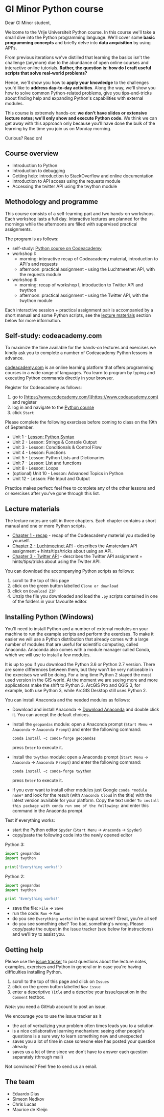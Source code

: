 # GI Minor Python course

Dear GI Minor student,

Welcome to the Vrije Universiteit Python course. In this course we'll take a small dive into the Python programming language. We'll cover some **basic programming concepts** and briefly delve into **data acquisition** by using API's.

From previous iterations we've distilled that learning the basics isn't the challenge (anymore) due to the abundance of open online courses and interactive online tutorials. **Rather, the question is: how do I craft useful scripts that solve real-world problems?**

Hence, we'll show you how to **apply your knowledge** to the challenges you'd like to **address day-to-day activities**. Along the way, we'll show you how to solve common Python-related problems, give you tips-and-tricks about finding help and expanding Python's capabilities with external modules.

This course is extremely hands-on: **we don't have slides or extensive lecture notes; we'll only show and execute Python code**. We think we can get away with this approach only because you'll have done the bulk of the learning by the time you join us on Monday morning.

Curious? Read on!

## Course overview

-   Introduction to Python
-   Introduction to debugging
-   Getting help: introduction to StackOverflow and online documentation
-   Introduction to API access using the requests module
-   Accessing the twitter API using the twython module

## Methodology and programme

This course consists of a self-learning part and two hands-on workshops. Each workshop lasts a full day. Interactive lectures are planned for the mornings while the afternoons are filled with supervised practical assignments.

The program is as follows:

-   self-study: [Python course on Codeacademy](https://www.codecademy.com/learn/python)
-   workshop I:
    -   morning: interactive recap of Codeacademy material, introduction to API's and requests
    -   afternoon: practical assignment - using the Luchtmeetnet API, with the requests module
-   workshop II:
    -   morning: recap of workshop I, introduction to Twitter API and twython
    -   afternoon: practical assignment - using the Twitter API, with the twython module

Each interactive session + practical assignment pair is accompanied by a short manual and some Python scripts, see the [lecture materials](https://github.com/SPINLab/gi-minor-python-course-2018#lecture-materials) section below for more information.

## Self-study: codeacademy.com

To maximize the time available for the hands-on lectures and exercises we kindly ask you to complete a number of Codeacademy Python lessons in advance.

[codeacademy.com](codeacademy.com) is an online learning platform that offers programming courses in a wide range of languages. You learn to program by typing and executing Python commands directly in your browser.

Register for Codeacademy as follows:

1. go to [https://www.codecademy.com/](https://www.codeacademy.com) and register
2. log in and navigate to the [Python course](https://www.codecademy.com/learn/python)
3. click `Start`

Please complete the following exercises before coming to class on the 19th of September.

-   Unit 1 - [Lesson: Python Syntax](https://www.codecademy.com/courses/introduction-to-python-6WeG3/0/1)
-   Unit 2 - Lesson: Strings & Console Output
-   Unit 3 - Lesson: Conditionals & Control Flow
-   Unit 4 - Lesson: Functions
-   Unit 5 - Lesson: Python Lists and Dictionaries
-   Unit 7 - Lesson: List and functions
-   Unit 8 - Lesson: Loops
-   (optional) Unit 10 - Lesson: Advanced Topics in Python
-   Unit 12 - Lesson: File Input and Output

Practice makes perfect: feel free to complete any of the other lessons and or exercises after you've gone through this list.

## Lecture materials

The lecture notes are split in three chapters. Each chapter contains a short manual and one or more Python scripts.

-   [Chapter 1 - recap](https://github.com/SPINLab/gi-minor-python-course-2018/tree/master/1_Recap) - recap of the Codeacademy material you studied by yourself.
-   [Chapter 2 - Luchtmeetnet API](https://github.com/SPINLab/gi-minor-python-course-2018/tree/master/2_LuchtmeetnetAPI) - describes the Amsterdam API assignment + hints/tips/tricks about using an API.
-   [Chapter 3 - Twitter API](https://github.com/SPINLab/gi-minor-python-course-2018/tree/master/3_TwitterAPI) - describes the Twitter API assignment + hints/tips/tricks about using the Twitter API.

You can download the accompanying Python scripts as follows:

1. scroll to the top of this page
2. click on the green button labelled `Clone or download`
3. click on `Download ZIP`
4. Unzip the file you downloaded and load the `.py` scripts contained in one of the folders in your favourite editor.

## Installing Python (Windows)

You'll need to install Python and a number of external modules on your machine to run the example scripts and perform the exercises. To make it easier we will use a Python distribution that already comes with a large number of modules that are useful for scientific computing, called Anaconda. Anaconda also comes with a module manager called Conda, which we will use to install a few modules.

It is up to you if you download the Python 3.6 or Python 2.7 version. There are some differences between them, but they won't be very noticeable in the exercises we will be doing. For a long time Python 2 stayed the most used version in the GIS world. At the moment we are seeing more and more applications make the shift to Python 3. ArcGIS Pro and QGIS 3, for example, both use Python 3, while ArcGIS Desktop still uses Python 2.

You can install Anaconda and the needed modules as follows:

-   Download and install Anaconda -> [Download Anaconda](https://www.anaconda.com/download/) and double click it. You can accept the default choices.

-   Install the `geopandas` module: open a Anaconda prompt (`Start Menu` -> `Anaconda` -> `Anaconda Prompt`) and enter the following command:

    `conda install -c conda-forge geopandas`

    press `Enter` to execute it.

-   Install the `twython` module: open a Anaconda prompt (`Start Menu` -> `Anaconda` -> `Anaconda Prompt`) and enter the following command:

    `conda install -c conda-forge twython`

    press `Enter` to execute it.

-   If you ever want to install other modules just Google `conda *module name*` and look for the result (with `Anaconda Cloud` in the title) with the latest version available for your platform. Copy the text under `To install this package with conda run one of the following:` and enter this command in the Anaconda prompt.

Test if everything works:

-   start the Python editor `Spyder` (`Start Menu` -> `Anaconda` -> `Spyder`)
-   copy/paste the following code into the newly opened editor

Python 3:

```python
import geopandas
import twython

print('Everything works!')
```

Python 2:

```python
import geopandas
import twython

print 'Everything works!'
```

-   save the file: `File` -> `Save`
-   run the code: `Run` -> `Run`
-   do you see `Everything works!` in the ouput screen? Great, you're all set!
-   do you see something else? Too bad, something's wrong. Please copy/paste the output in the issue tracker (see below for instructions) and we'll try to assist you.

## Getting help

Please use the [issue tracker](https://github.com/SPINLab/gi-minor-python-course-2018/issues) to post questions about the lecture notes, examples, exercises and Python in general or in case you're having difficulties installing Python.

1. scroll to the top of this page and click on `Issues`
2. click on the green button labelled `New issue`
3. enter a descriptive `Title` and a describe your issue/question in the `Comment` textbox.

_Note_: you need a GitHub account to post an issue.

We encourage you to use the issue tracker as it

-   the act of verbalizing your problem often times leads you to a solution
-   is a nice collaborative learning mechanism: seeing other people's questions is a sure way to learn something new and unexpected
-   saves you a lot of time in case someone else has posted your question already
-   saves us a lot of time since we don't have to answer each question separately (through mail)

Not convinced? Feel free to send us an email.

## The team

-   Eduardo Dias
-   Simeon Nedkov
-   Chris Lucas
-   Maurice de Kleijn
